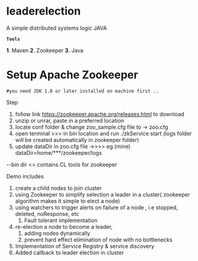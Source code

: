 # leaderelection

A simple distributed systems logic JAVA

**`Tools`**

**1**. Maven
**2**. Zookeeper
**3**. Java
# Setup Apache Zookeeper #
    #you need JDK 1.8 or later installed on machine first ..
Step
1. follow link https://zookeeper.apache.org/releases.html to download
2. unzip or unrar, paste in a preferred location
3. locate conf folder & change zoo_sample.cfg file to -> zoo.cfg
4. open terminal >>> in bin location and run ./zkService start
(logs folder will be created automatically in zookeeper folder)
5. update dataDir in zoo.cfg file ->>>> eg.(mine) dataDir=home/***/zookeeper/logs

--bin dir <> contains CL tools for zookeeper

Demo includes
1. create a child nodes to join cluster
2. using Zookeeper to simplify selection a leader in a cluster( zookeeper algorithm makes it simple to elect a node)
3. using watchers to trigger alerts on failure of a node , i.e stopped, deleted, noResponse, etc
   1. Fault tolerant implementation
4. re-election a node to become a leader,
   1. adding nodes dynamically
   2. prevent hard effect elimination of node with no bottlenecks
5. Implementation of Service Registry & service discovery
6. Added callback to leader election in cluster
    
